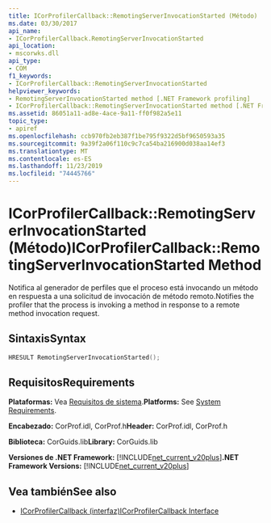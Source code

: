 ```yaml
---
title: ICorProfilerCallback::RemotingServerInvocationStarted (Método)
ms.date: 03/30/2017
api_name:
- ICorProfilerCallback.RemotingServerInvocationStarted
api_location:
- mscorwks.dll
api_type:
- COM
f1_keywords:
- ICorProfilerCallback::RemotingServerInvocationStarted
helpviewer_keywords:
- RemotingServerInvocationStarted method [.NET Framework profiling]
- ICorProfilerCallback::RemotingServerInvocationStarted method [.NET Framework profiling]
ms.assetid: 86051a11-ad8e-4ace-9a11-ff0f982a5e11
topic_type:
- apiref
ms.openlocfilehash: ccb970fb2eb387f1be795f9322d5bf9650593a35
ms.sourcegitcommit: 9a39f2a06f110c9c7ca54ba216900d038aa14ef3
ms.translationtype: MT
ms.contentlocale: es-ES
ms.lasthandoff: 11/23/2019
ms.locfileid: "74445766"
---
```

# <a name="icorprofilercallbackremotingserverinvocationstarted-method"></a><span data-ttu-id="9adf6-102">ICorProfilerCallback::RemotingServerInvocationStarted (Método)</span><span class="sxs-lookup"><span data-stu-id="9adf6-102">ICorProfilerCallback::RemotingServerInvocationStarted Method</span></span>
<span data-ttu-id="9adf6-103">Notifica al generador de perfiles que el proceso está invocando un método en respuesta a una solicitud de invocación de método remoto.</span><span class="sxs-lookup"><span data-stu-id="9adf6-103">Notifies the profiler that the process is invoking a method in response to a remote method invocation request.</span></span>  
  
## <a name="syntax"></a><span data-ttu-id="9adf6-104">Sintaxis</span><span class="sxs-lookup"><span data-stu-id="9adf6-104">Syntax</span></span>  
  
```cpp  
HRESULT RemotingServerInvocationStarted();  
```  
  
## <a name="requirements"></a><span data-ttu-id="9adf6-105">Requisitos</span><span class="sxs-lookup"><span data-stu-id="9adf6-105">Requirements</span></span>  
 <span data-ttu-id="9adf6-106">**Plataformas:** Vea [Requisitos de sistema](../../../../docs/framework/get-started/system-requirements.md).</span><span class="sxs-lookup"><span data-stu-id="9adf6-106">**Platforms:** See [System Requirements](../../../../docs/framework/get-started/system-requirements.md).</span></span>  
  
 <span data-ttu-id="9adf6-107">**Encabezado:** CorProf.idl, CorProf.h</span><span class="sxs-lookup"><span data-stu-id="9adf6-107">**Header:** CorProf.idl, CorProf.h</span></span>  
  
 <span data-ttu-id="9adf6-108">**Biblioteca:** CorGuids.lib</span><span class="sxs-lookup"><span data-stu-id="9adf6-108">**Library:** CorGuids.lib</span></span>  
  
 <span data-ttu-id="9adf6-109">**Versiones de .NET Framework:** [!INCLUDE[net_current_v20plus](../../../../includes/net-current-v20plus-md.md)]</span><span class="sxs-lookup"><span data-stu-id="9adf6-109">**.NET Framework Versions:** [!INCLUDE[net_current_v20plus](../../../../includes/net-current-v20plus-md.md)]</span></span>  
  
## <a name="see-also"></a><span data-ttu-id="9adf6-110">Vea también</span><span class="sxs-lookup"><span data-stu-id="9adf6-110">See also</span></span>

- [<span data-ttu-id="9adf6-111">ICorProfilerCallback (interfaz)</span><span class="sxs-lookup"><span data-stu-id="9adf6-111">ICorProfilerCallback Interface</span></span>](../../../../docs/framework/unmanaged-api/profiling/icorprofilercallback-interface.md)
